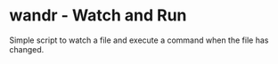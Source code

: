 # wandr - Watch and Run

Simple script to watch a file and execute a command when the file has changed.
